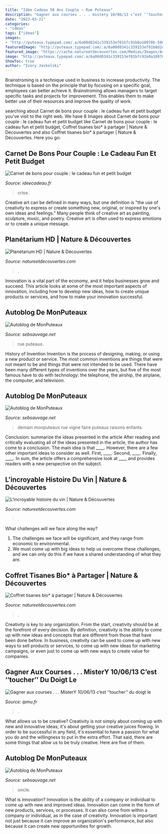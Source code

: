 ```yaml
---
title: "Idée Cadeau 50 Ans Couple ~ Rue Puteaux"
description: "Gagner aux courses . . . mistery 10/06/13 c’est ‘‘toucher’’ du doigt le"
date: "2023-03-21"
categories:
- "ideas"
tags: ["ideas"]
images:
- "http://puteaux.typepad.com/.a/6a00d8341c339153ef01b7c91b0a10970b-500wi"
featuredImage: "http://puteaux.typepad.com/.a/6a00d8341c339153ef01b8d2d4ef4a970c-500wi"
featured_image: "https://cache.natureetdecouvertes.com/Medias/Images/Articles/10244850/690"
image: "http://puteaux.typepad.com/.a/6a00d8341c339153ef01b7c91b0a10970b-500wi"
ShowToc: true
author: "Ivory Jaskolski"
---
```



Brainstroming is a technique used in business to increase productivity. The technique is based on the principle that by focusing on a specific goal, employees can better achieve it. Brainstroming allows managers to target specific tasks and projects for improvement. This enables them to make better use of their resources and improve the quality of work.

	

		
searching about Carnet de bons pour couple : le cadeau fun et petit budget you've visit to the right web. We have 8 Images about Carnet de bons pour couple : le cadeau fun et petit budget like Carnet de bons pour couple : le cadeau fun et petit budget, Coffret tisanes bio* à partager | Nature &amp; Découvertes and also Coffret tisanes bio* à partager | Nature &amp; Découvertes. Here you go:
		
    
## Carnet De Bons Pour Couple : Le Cadeau Fun Et Petit Budget

<img loading=lazy src="http://cdn1.ideecadeau.fr/media/catalog/product/cache/3/image/9df78eab33525d08d6e5fb8d27136e95/c/a/carnet-de-bons-pour-les-couples-en-temps-de-crise-ideecadeau-fr_6529-448df20f.jpg" onerror="this.onerror=null;this.src='https://tse4.mm.bing.net/th?id=OIP.9lXNO57bnSchXY4ArdF-qQHaE6&amp;pid=15.1';" alt="Carnet de bons pour couple : le cadeau fun et petit budget">

_Source: ideecadeau.fr_

>crise. 

	

Creative art can be defined in many ways, but one definition is "the use of creativity to express or create something new, original, or inspired by one's own ideas and feelings." Many people think of creative art as painting, sculpture, music, and poetry. Creative art is often used to express emotions or to create a unique message.

    
## Planétarium HD | Nature &amp; Découvertes

<img loading=lazy src="https://cache.natureetdecouvertes.com/Medias/Images/Articles/42003320/690" onerror="this.onerror=null;this.src='https://tse2.mm.bing.net/th?id=OIP.YeZOWTgfV7D17sALNBiSVwHaHa&amp;pid=15.1';" alt="Planétarium HD | Nature &amp; Découvertes">

_Source: natureetdecouvertes.com_

>. 

	

Innovation is a vital part of the economy, and it helps businesses grow and succeed. This article looks at some of the most important aspects of innovation, including how to develop new ideas, how to create unique products or services, and how to make your innovation successful.

    
## Autoblog De MonPuteaux

<img loading=lazy src="http://puteaux.typepad.com/.a/6a00d8341c339153ef01b7c91b0a10970b-500wi" onerror="this.onerror=null;this.src='https://tse3.mm.bing.net/th?id=OIP.Abe-WXHEOVGDAHL4TAxh4gHaFj&amp;pid=15.1';" alt="Autoblog de MonPuteaux">

_Source: sebsauvage.net_

>rue puteaux. 

	

History of Invention
Invention is the process of designing, making, or using a new product or service. The most common inventions are things that were not meant to be and things that were not intended to be used. There have been many different types of inventions over the years, but five of the most famous have to do with technology: the telephone, the airship, the airplane, the computer, and television.

    
## Autoblog De MonPuteaux

<img loading=lazy src="http://puteaux.typepad.com/.a/6a00d8341c339153ef01b8d2d4ef4a970c-500wi" onerror="this.onerror=null;this.src='https://tse3.mm.bing.net/th?id=OIP.4lYT-Slkb0SVwsVEAF1OOwHaFh&amp;pid=15.1';" alt="Autoblog de MonPuteaux">

_Source: sebsauvage.net_

>demain monputeaux rue vigne faire puteaux raisons enfants. 

	

Conclusion: summarize the ideas presented in the article
After reading and critically evaluating all of the ideas presented in the article, the author has come to a conclusion. The main idea is that ____. However, there are a few other important ideas to consider as well. First, ____. Second, ____. Finally, ____. In sum, the article offers a comprehensive look at ____ and provides readers with a new perspective on the subject.

    
## L&#039;incroyable Histoire Du Vin | Nature &amp; Découvertes

<img loading=lazy src="https://cache.natureetdecouvertes.com/Medias/Images/Articles/10244850/690" onerror="this.onerror=null;this.src='https://tse3.mm.bing.net/th?id=OIP.4ZNoRHIpCIoCZj8_1Ew5swHaHa&amp;pid=15.1';" alt="L&#039;incroyable histoire du vin | Nature &amp; Découvertes">

_Source: natureetdecouvertes.com_

>. 

	

What challenges will we face along the way?
1. The challenges we face will be significant, and they range from economic to environmental. 
2. We must come up with big ideas to help us overcome these challenges, and we can only do this if we have a shared understanding of what they are.

    
## Coffret Tisanes Bio* à Partager | Nature &amp; Découvertes

<img loading=lazy src="https://cache.natureetdecouvertes.com/Medias/Images/Articles/15129100/690" onerror="this.onerror=null;this.src='https://tse3.mm.bing.net/th?id=OIP.slbLk2_IVycagZrKSgthZgHaHa&amp;pid=15.1';" alt="Coffret tisanes bio* à partager | Nature &amp; Découvertes">

_Source: natureetdecouvertes.com_

>. 

	

Creativity is key to any organization. From the start, creativity should be at the forefront of every decision. By definition, creativity is the ability to come up with new ideas and concepts that are different from those that have been done before. In business, creativity can be used to come up with new ways to sell products or services, to come up with new ideas for marketing campaigns, or even just to come up with new ways to create value for companies.

    
## Gagner Aux Courses . . . MisterY 10/06/13 C’est ‘‘toucher’’ Du Doigt Le

<img loading=lazy src="http://ipmu.fr/iPMU/GAGNER_aux_Courses_files/droppedImage_11.jpg" onerror="this.onerror=null;this.src='https://tse4.mm.bing.net/th?id=OIP.AxY-vBMrlu0XN_mimcFO3gHaEL&amp;pid=15.1';" alt="Gagner aux courses . . . MisterY 10/06/13 c’est ‘‘toucher’’ du doigt le">

_Source: ipmu.fr_

>. 

	

What allows us to be creative?
Creativity is not simply about coming up with new and innovative ideas; it's about getting your creative juices flowing. In order to be successful in any field, it's essential to have a passion for what you do and the willingness to put in the extra effort. That said, there are some things that allow us to be truly creative. Here are five of them.

    
## Autoblog De MonPuteaux

<img loading=lazy src="http://puteaux.typepad.com/.a/6a00d8341c339153ef01b7c953e6f3970b-320wi" onerror="this.onerror=null;this.src='https://tse4.mm.bing.net/th?id=OIP.ARHs5jNTjome997-qP4rIQAAAA&amp;pid=15.1';" alt="Autoblog de MonPuteaux">

_Source: sebsauvage.net_

>oncle. 

	

What is innovation?
Innovation is the ability of a company or individual to come up with new and improved ideas. Innovation can come in the form of new products, services, or processes. It can also come from within a company or individual, as in the case of creativity. Innovation is important not just because it can improve an organization's performance, but also because it can create new opportunities for growth.

